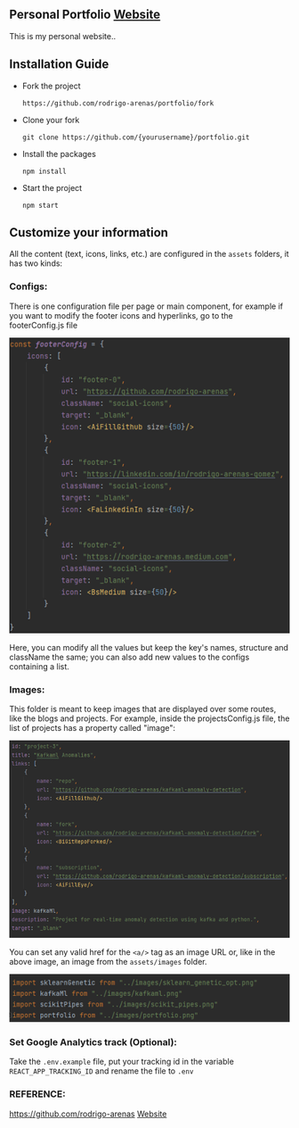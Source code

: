 
<h2>
  Personal Portfolio
  <a href="https://abdul-rahman-ibrahim.github.io/portfolio/" target="_blank">Website</a>
</h2>

This is my personal website..

## Installation Guide

* Fork the project
  ```
  https://github.com/rodrigo-arenas/portfolio/fork
  ```
* Clone your fork
  ```
  git clone https://github.com/{yourusername}/portfolio.git
  ```
* Install the packages
  ```
  npm install
  ```
* Start the project
  ```
  npm start
  ```

## Customize your information

All the content (text, icons, links, etc.) are configured in the `assets` folders,
it has two kinds:

### Configs:

There is one configuration file per page or main component, for example if you want
to modify the footer icons and hyperlinks, go to the footerConfig.js file

![footer](src/assets/images/footer.png)

Here, you can modify all the values but keep the key's names, structure and className the same;
you can also add new values to the configs containing a list.


### Images:

This folder is meant to keep images that are displayed over some routes, like the blogs and projects.
For example, inside the projectsConfig.js file, the list of projects has a property called "image":

![projects_config.png](src/assets/images/projects_config.png)

You can set any valid href for the `<a/>` tag as an image URL or, like in the above image,
an image from the `assets/images` folder.

![projects_images](projects_images.png)


### Set Google Analytics track (Optional):

Take the `.env.example` file, put your tracking id in the
variable `REACT_APP_TRACKING_ID` and rename the file to `.env`

### REFERENCE:
https://github.com/rodrigo-arenas
<a href="https://github.com/rodrigo-arenas" target="_blank">Website</a>
